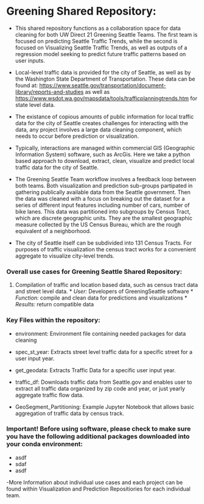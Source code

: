 # Greening Shared Repository:

- This shared repository functions as a collaboration space for data cleaning for both UW Direct 21 Greening Seattle Teams. The first team is focused on predicting Seattle Traffic Trends, while the second is focused on Visualizing Seattle Traffic Trends, as well as outputs of a regression model seeking to predict future traffic patterns based on user inputs.

- Local-level traffic data is provided for the city of Seattle, as well as by the Washington State Department of Transportation. These data can be found at: https://www.seattle.gov/transportation/document-library/reports-and-studies as well as https://www.wsdot.wa.gov/mapsdata/tools/trafficplanningtrends.htm for state level data.

- The existance of copious amounts of public information for local traffic data for the city of Seattle creates challenges for interacting with the data, any project involves a large data cleaning component, which needs to occur before prediction or visualization. 

- Typically, interactions are managed within commercial GIS (Geographic Information System) software, such as ArcGis. Here we take a python based approach to download, extract, clean, visualize and predict local traffic data for the city of Seattle.  

- The Greening Seattle Team workflow involves a feedback loop between both teams. Both visualization and prediction sub-groups partipated in gathering publically available data from the Seattle government. Then the data was cleaned with a focus on breaking out the dataset for a series of different input features including number of cars, number of bike lanes. This data was partitioned into subgroups by Census Tract, which are discrete geographic units. They are the smallest geographic measure collected by the US Census Bureau, which are the rough equivalent of a neighborhood.  

- The city of Seattle itself can be subdivided into 131 Census Tracts. For purposes of traffic visualization the census tract works for a convenient aggregate to visualize city-level trends. 

### Overall use cases for Greening Seattle Shared Repository:
  1. Compilation of traffic and location based data, such as census tract data and street level data. 
	* _User:_ Developers of GreeningSeattle software
	* _Function:_ compile and clean data for predictions and visualizations
	* _Results:_ return compatible data 



### Key Files within the repository:


- environment: Environment file containing needed packages for data cleaning

- spec_st_year: Extracts street level traffic data for a specific street for a user input year.

- get_geodata: Extracts Traffic Data for a specific user input year.

- traffic_df: Downloads traffic data from Seattle.gov and enables user to extract all traffic data organized by zip code and year, or just yearly aggregate traffic flow data.

- GeoSegment_Partitioning: Example Jupyter Notebook that allows basic aggregation of traffic data by census track. 


### Important! Before using software, please check to make sure you have the following additional packages downloaded into your conda environment:

- asdf
- 	sdaf
- 	asdf



-More Information about individual use cases and each project can be found within Visualization and Prediction Repositiories for each individual team.
